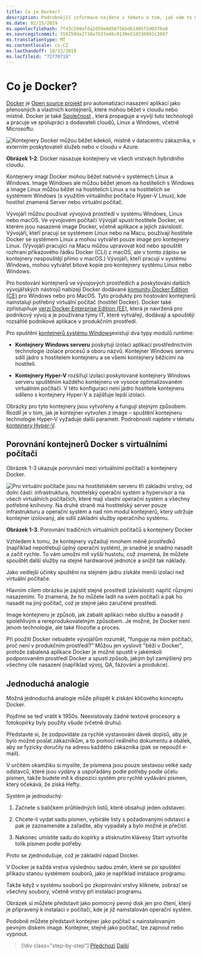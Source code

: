 ```yaml
---
title: Co je Docker?
description: Podrobnější informace najdete v tématu o tom, jak vám to může porozumět.
ms.date: 02/15/2019
ms.openlocfilehash: 7fd3c599afda2d59e0d56756bd61495f2d0370a0
ms.sourcegitcommit: 559259da2738a7b33a46c0130e51d336091c2097
ms.translationtype: MT
ms.contentlocale: cs-CZ
ms.lasthandoff: 10/22/2019
ms.locfileid: "72770719"
---
```

# <a name="what-is-docker"></a>Co je Docker?

[Docker](https://www.docker.com/) je [Open source projekt](https://github.com/docker/docker) pro automatizaci nasazení aplikací jako přenosných a vlastních kontejnerů, které mohou běžet v cloudu nebo místně. Docker je také [Společnost](https://www.docker.com/) , která propaguje a vyvíjí tuto technologii a pracuje ve spolupráci s dodavateli cloudů, Linux a Windows, včetně Microsoftu.

![Kontejnery Docker můžou běžet kdekoli, místně v datacentru zákazníka, v externím poskytovateli služeb nebo v cloudu v Azure.](./media/image2.png)

**Obrázek 1-2**. Docker nasazuje kontejnery ve všech vrstvách hybridního cloudu.

Kontejnery imagí Docker mohou běžet nativně v systémech Linux a Windows. Image Windows ale můžou běžet jenom na hostitelích s Windows a image Linux můžou běžet na hostitelích Linux a na hostitelích se systémem Windows (s využitím virtuálního počítače Hyper-V Linux), kde hostitel znamená Server nebo virtuální počítač.

Vývojáři můžou používat vývojová prostředí v systému Windows, Linux nebo macOS. Ve vývojovém počítači Vývojář spustí hostitele Docker, ve kterém jsou nasazené image Docker, včetně aplikace a jejích závislostí. Vývojáři, kteří pracují se systémem Linux nebo na Macu, používají hostitele Docker se systémem Linux a mohou vytvářet pouze image pro kontejnery Linux. (Vývojáři pracující na Macu můžou upravovat kód nebo spouštět rozhraní příkazového řádku Docker (CLI) z macOS, ale v tomto zápisu se kontejnery nespouštějí přímo v macOS.) Vývojáři, kteří pracují v systému Windows, mohou vytvářet bitové kopie pro kontejnery systému Linux nebo Windows.

Pro hostování kontejnerů ve vývojových prostředích a poskytování dalších vývojářských nástrojů nabízejí Docker dodávané [komunity Docker Edition (CE)](https://www.docker.com/community-edition) pro Windows nebo pro MacOS. Tyto produkty pro hostování kontejnerů nainstalují potřebný virtuální počítač (hostitel Docker). Docker také zpřístupňuje [verzi Docker Enterprise Edition (EE)](https://www.docker.com/enterprise-edition), která je navržená pro podnikový vývoj a je používána týmy IT, které vytvářejí, dodávají a spouštějí rozsáhlé podnikové aplikace v produkčním prostředí.

Pro spuštění [kontejnerů systému Windows](/virtualization/windowscontainers/about/)existují dva typy modulů runtime:

- **Kontejnery Windows serveru** poskytují izolaci aplikací prostřednictvím technologie izolace procesů a oboru názvů. Kontejner Windows serveru sdílí jádro s hostitelem kontejneru a se všemi kontejnery běžícími na hostiteli.

- **Kontejnery Hyper-V** rozšiřují izolaci poskytované kontejnery Windows serveru spuštěním každého kontejneru ve vysoce optimalizovaném virtuálním počítači. V této konfiguraci není jádro hostitele kontejneru sdíleno s kontejnery Hyper-V a zajišťuje lepší izolaci.

Obrázky pro tyto kontejnery jsou vytvořeny a fungují stejným způsobem. Rozdíl je v tom, jak je kontejner vytvořen z image – spuštění kontejneru technologie Hyper-V vyžaduje další parametr. Podrobnosti najdete v tématu [kontejnery Hyper-V](https://docs.microsoft.com/virtualization/windowscontainers/manage-containers/hyperv-container).

## <a name="comparing-docker-containers-with-virtual-machines"></a>Porovnání kontejnerů Docker s virtuálními počítači

Obrázek 1-3 ukazuje porovnání mezi virtuálními počítači a kontejnery Docker.

![Pro virtuální počítače jsou na hostitelském serveru tři základní vrstvy, od dolní části: infrastruktura, hostitelský operační systém a hypervisor a na všech virtuálních počítačích, které mají vlastní operační systém a všechny potřebné knihovny. Na druhé straně má hostitelský server pouze infrastrukturu a operační systém a nad ním modul kontejnerů, který udržuje kontejner izolovaný, ale sdílí základní služby operačního systému.](./media/image3.png)

**Obrázek 1-3**. Porovnání tradičních virtuálních počítačů s kontejnery Docker

Vzhledem k tomu, že kontejnery vyžadují mnohem méně prostředků (například nepotřebují úplný operační systém), je snadné je snadno nasadit a začít rychle. To vám umožní mít vyšší hustotu, což znamená, že můžete spouštět další služby na stejné hardwarové jednotce a snížit tak náklady.

Jako vedlejší účinky spuštění na stejném jádru získáte menší izolaci než virtuální počítače.

Hlavním cílem obrázku je zajistit stejné prostředí (závislosti) napříč různými nasazeními. To znamená, že ho můžete ladit na svém počítači a pak ho nasadit na jiný počítač, což je stejné jako zaručené prostředí.

Image kontejneru je způsob, jak zabalit aplikaci nebo službu a nasadit ji spolehlivým a rereprodukovatelným způsobem. Je možné, že Docker není jenom technologie, ale také filozofie a proces.

Při použití Docker nebudete vývojářům rozumět, "funguje na mém počítači, proč není v produkčním prostředí?" Můžou jen vyslovit "běží v Docker", protože zabalená aplikace Docker je možné spustit v jakémkoli podporovaném prostředí Docker a spustí způsob, jakým byl zamýšlený pro všechny cíle nasazení (například vývoj, QA, fázování a produkce).

## <a name="a-simple-analogy"></a>Jednoduchá analogie

Možná jednoduchá analogie může přispět k získání klíčového konceptu Docker.

Pojďme se teď vrátit k 1950s. Neexistovaly žádné textové procesory a fotokopírky byly použity všude (včetně druhu).

Představte si, že zodpovídáte za rychlé vystavování dávek dopisů, aby je bylo možné poslat zákazníkům, a to pomocí reálného dokumentu a obálek, aby se fyzicky doručily na adresu každého zákazníka (pak se nepoužil e-mail).

V určitém okamžiku si myslíte, že písmena jsou pouze sestavou velké sady odstavců, které jsou vydány a uspořádány podle potřeby podle účelu písmen, takže budete mít k dispozici systém pro rychlé vydávání písmen, který očekává, že získá Hefty.

Systém je jednoduchý:

1. Začnete s balíčkem průhledných listů, které obsahují jeden odstavec.

2. Chcete-li vydat sadu písmen, vybíráte listy s požadovanými odstavci a pak je zaznamenáte a zařadíte, aby vypadaly a bylo možné je přečíst.

3. Nakonec umístíte sadu do kopírky a stisknutím klávesy Start vytvoříte tolik písmen podle potřeby.

Proto se zjednodušuje, což je základní nápad Docker.

V Docker je každá vrstva výslednou sadou změn, které se po spuštění příkazu stanou systémem souborů, jako je například instalace programu.

Takže když v systému souborů po zkopírování vrstvy kliknete, zobrazí se všechny soubory, včetně vrstvy při instalaci programu.

Obrázek si můžete představit jako pomocný pevný disk jen pro čtení, který je připravený k instalaci v počítači, kde je již nainstalován operační systém.

Podobně můžete představit kontejner jako počítač s nainstalovaným pevným diskem image. Kontejner, stejně jako počítač, lze zapnout nebo vypnout.

>[!div class="step-by-step"]
>[Předchozí](index.md)
>[Další](docker-terminology.md)
